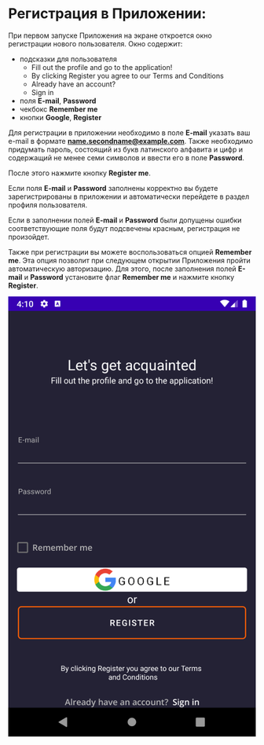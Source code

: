 # Регистрация в Приложении:
При первом запуске Приложения на экране откроется окно регистрации нового пользователя. Окно содержит:
  * подсказки для пользователя 
      + Fill out the profile and go to the application!
      + By clicking Register you agree to our Terms and Conditions
      + Already have an account? 
      + Sign in
  * поля **E-mail**, **Password**
  * чекбокс **Remember me**
  * кнопки **Google**, **Register**
  
Для регистрации в приложении необходимо в поле **E-mail** указать ваш e-mail в формате **name.secondname@example.com**. Также необходимо придумать пароль, состоящий из букв латинского алфавита и цифр и содержащий не менее семи символов и ввести его в поле **Password**.

После этого нажмите кнопку **Register me**.

Если поля **E-mail** и **Password** заполнены корректно вы будете зарегистрированы в приложении и автоматически перейдете в раздел профиля пользователя.

Если в заполнении полей **E-mail** и **Password** были допущены ошибки соответствующие поля будут подсвечены красным, регистрация не произойдет.

Также при регистрации вы можете воспользоваться опцией **Remember me**. Эта опция позволит при следующем открытии Приложения пройти автоматическую авторизацию. Для этого, после заполнения полей **E-mail** и **Password** установите флаг **Remember me** и нажмите кнопку **Register**.

![Auth](../../pictures/Auth.png)
